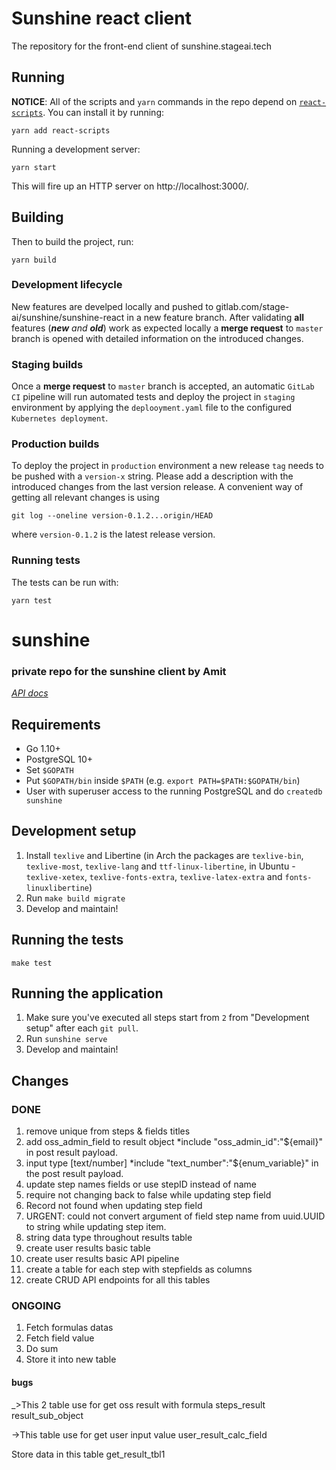 Sunshine react client
======================

The repository for the front-end client of sunshine.stageai.tech

## Running

**NOTICE**: All of the scripts and `yarn` commands in the repo depend on
[`react-scripts`](https://www.npmjs.com/package/react-scripts). You can install it by running:

    yarn add react-scripts

Running a development server:

    yarn start

This will fire up an HTTP server on http://localhost:3000/.

## Building

Then to build the project, run:

    yarn build

### Development lifecycle

New features are develped locally and pushed to gitlab.com/stage-ai/sunshine/sunshine-react in
a new feature branch.
After validating __all__ features (___new___ _and_ ___old___) work as expected locally a __merge request__ to `master` branch
is opened with detailed information on the introduced changes.

### Staging builds

Once a __merge request__ to `master` branch is accepted, an automatic `GitLab CI` pipeline will run automated tests and deploy the project in
`staging` environment by applying the `deplooyment.yaml` file to the configured `Kubernetes deployment`.

### Production builds

To deploy the project in `production` environment a new release `tag` needs to be pushed with a `version-x` string.
Please add a description with the introduced changes from the last version release. A convenient way of getting all
relevant changes is using

    git log --oneline version-0.1.2...origin/HEAD

where `version-0.1.2` is the latest release version.

### Running tests

The tests can be run with:

    yarn test


# sunshine
### private repo for the sunshine client by Amit

[*API docs*](./doc/README.md)

## Requirements

- Go 1.10+
- PostgreSQL 10+
- Set `$GOPATH`
- Put `$GOPATH/bin` inside `$PATH` (e.g. `export PATH=$PATH:$GOPATH/bin`)
- User with superuser access to the running PostgreSQL and do `createdb sunshine`

## Development setup

1. Install `texlive` and Libertine (in Arch the packages are `texlive-bin`,
   `texlive-most`, `texlive-lang` and `ttf-linux-libertine`, in Ubuntu -
   `texlive-xetex`, `texlive-fonts-extra`, `texlive-latex-extra` and
   `fonts-linuxlibertine`)
2. Run `make build migrate`
3. Develop and maintain!

## Running the tests

	make test

## Running the application

1. Make sure you've executed all steps start from `2` from "Development setup" after each `git pull`.
2. Run `sunshine serve`
3. Develop and maintain!


## Changes
### DONE
1. remove unique from steps & fields titles
2. add oss_admin_field to result object *include "oss_admin_id":"${email}" in post result payload.
3. input type [text/number] *include "text_number":"${enum_variable}" in the post result payload.
4. update step names fields or use stepID instead of name
5. require not changing back to false while updating step field
6. Record not found when updating step field
7. URGENT: could not convert argument of field step name from uuid.UUID to string while updating step item.
8. string data type throughout results table
9. create user results basic table
10. create user results basic API pipeline
11. create a table for each step with stepfields as columns
12. create CRUD API endpoints for all this tables

### ONGOING
1. Fetch formulas datas
2. Fetch field value
2. Do sum
3. Store it into new table

#### bugs
_>This 2 table use for get oss result with formula
steps_result
result_sub_object

->This table use for get user input value
user_result_calc_field

Store data in this table
get_result_tbl1
